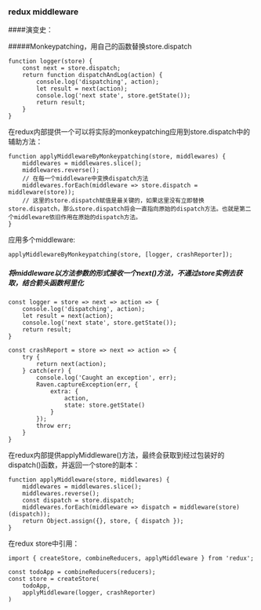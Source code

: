 ### redux middleware

####演变史：

#####Monkeypatching，用自己的函数替换store.dispatch

```
function logger(store) {
    const next = store.dispatch;
    return function dispatchAndLog(action) {
        console.log('dispatching', action);
        let result = next(action);
        console.log('next state', store.getState());
        return result;
    }
}
```

在redux内部提供一个可以将实际的monkeypatching应用到store.dispatch中的辅助方法：

```
function applyMiddlewareByMonkeypatching(store, middlewares) {
    middlewares = middlewares.slice();
    middlewares.reverse();
    // 在每一个middleware中变换dispatch方法
    middlewares.forEach(middleware => store.dispatch = middleware(store));
    // 这里的store.dispatch赋值是最关键的，如果这里没有立即替换store.dispatch，那么store.dispatch将会一直指向原始的dispatch方法。也就是第二个middleware依旧作用在原始的dispatch方法。
}
```

应用多个middleware:

```
applyMiddlewareByMonkeypatching(store, [logger, crashReporter]);
```

##### 将middleware以方法参数的形式接收一个next()方法，不通过store实例去获取，结合箭头函数柯里化

```
const logger = store => next => action => {
    console.log('dispatching', action);
    let result = next(action);
    console.log('next state', store.getState());
    return result;
}

const crashReport = store => next => action => {
    try {
        return next(action);
    } catch(err) {
        console.log('Caught an exception', err);
        Raven.captureException(err, {
            extra: {
                action,
                state: store.getState()
            }
        });
        throw err;
    }
}
```

在redux内部提供applyMiddleware()方法，最终会获取到经过包装好的dispatch()函数，并返回一个store的副本：

```
function applyMiddleware(store, middlewares) {
    middlewares = middlewares.slice();
    middlewares.reverse();
    const dispatch = store.dispatch;
    middlewares.forEach(middleware => dispatch = middleware(store)(dispatch));
    return Object.assign({}, store, { dispatch });
}
```

在redux store中引用：

```
import { createStore, combineReducers, applyMiddleware } from 'redux';

const todoApp = combineReducers(reducers);
const store = createStore(
	todoApp,
	applyMiddleware(logger, crashReporter)
)
```







